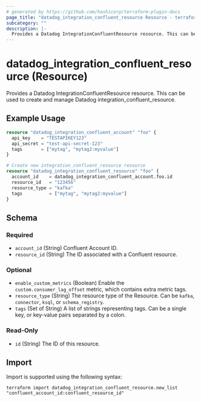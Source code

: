 ```yaml
---
# generated by https://github.com/hashicorp/terraform-plugin-docs
page_title: "datadog_integration_confluent_resource Resource - terraform-provider-datadog"
subcategory: ""
description: |-
  Provides a Datadog IntegrationConfluentResource resource. This can be used to create and manage Datadog integrationconfluentresource.
---
```


# datadog_integration_confluent_resource (Resource)

Provides a Datadog IntegrationConfluentResource resource. This can be used to create and manage Datadog integration_confluent_resource.

## Example Usage

```terraform
resource "datadog_integration_confluent_account" "foo" {
  api_key    = "TESTAPIKEY123"
  api_secret = "test-api-secret-123"
  tags       = ["mytag", "mytag2:myvalue"]
}

# Create new integration_confluent_resource resource
resource "datadog_integration_confluent_resource" "foo" {
  account_id    = datadog_integration_confluent_account.foo.id
  resource_id   = "123456"
  resource_type = "kafka"
  tags          = ["mytag", "mytag2:myvalue"]
}
```

<!-- schema generated by tfplugindocs -->
## Schema

### Required

- `account_id` (String) Confluent Account ID.
- `resource_id` (String) The ID associated with a Confluent resource.

### Optional

- `enable_custom_metrics` (Boolean) Enable the `custom.consumer_lag_offset` metric, which contains extra metric tags.
- `resource_type` (String) The resource type of the Resource. Can be `kafka`, `connector`, `ksql`, or `schema_registry`.
- `tags` (Set of String) A list of strings representing tags. Can be a single key, or key-value pairs separated by a colon.

### Read-Only

- `id` (String) The ID of this resource.

## Import

Import is supported using the following syntax:

```shell
terraform import datadog_integration_confluent_resource.new_list "confluent_account_id:confluent_resource_id"
```
